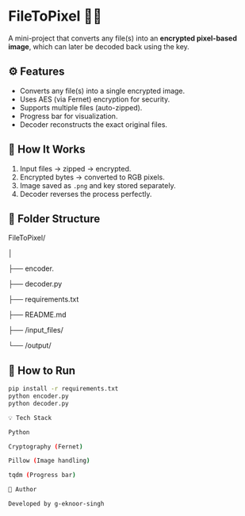 # FileToPixel 🔐🎨

A mini-project that converts any file(s) into an **encrypted pixel-based image**, which can later be decoded back using the key.

## ⚙️ Features
- Converts any file(s) into a single encrypted image.
- Uses AES (via Fernet) encryption for security.
- Supports multiple files (auto-zipped).
- Progress bar for visualization.
- Decoder reconstructs the exact original files.

## 🧠 How It Works
1. Input files → zipped → encrypted.
2. Encrypted bytes → converted to RGB pixels.
3. Image saved as `.png` and key stored separately.
4. Decoder reverses the process perfectly.

## 🧩 Folder Structure
FileToPixel/

│

├── encoder.

├── decoder.py

├── requirements.txt

├── README.md

├── /input_files/

└── /output/


## 🚀 How to Run
```bash
pip install -r requirements.txt
python encoder.py
python decoder.py

💡 Tech Stack

Python

Cryptography (Fernet)

Pillow (Image handling)

tqdm (Progress bar)

👤 Author

Developed by g-eknoor-singh

